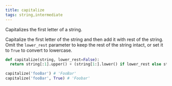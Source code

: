 ```yaml
---
title: capitalize
tags: string,intermediate
---
```


Capitalizes the first letter of a string.

Capitalize the first letter of the string and then add it with rest of the string. 
Omit the `lower_rest` parameter to keep the rest of the string intact, or set it to `True` to convert to lowercase.

```py
def capitalize(string, lower_rest=False):
  return string[:1].upper() + (string[1:].lower() if lower_rest else string[1:])
```

```py
capitalize('fooBar') # 'FooBar'
capitalize('fooBar', True) # 'Foobar'
```